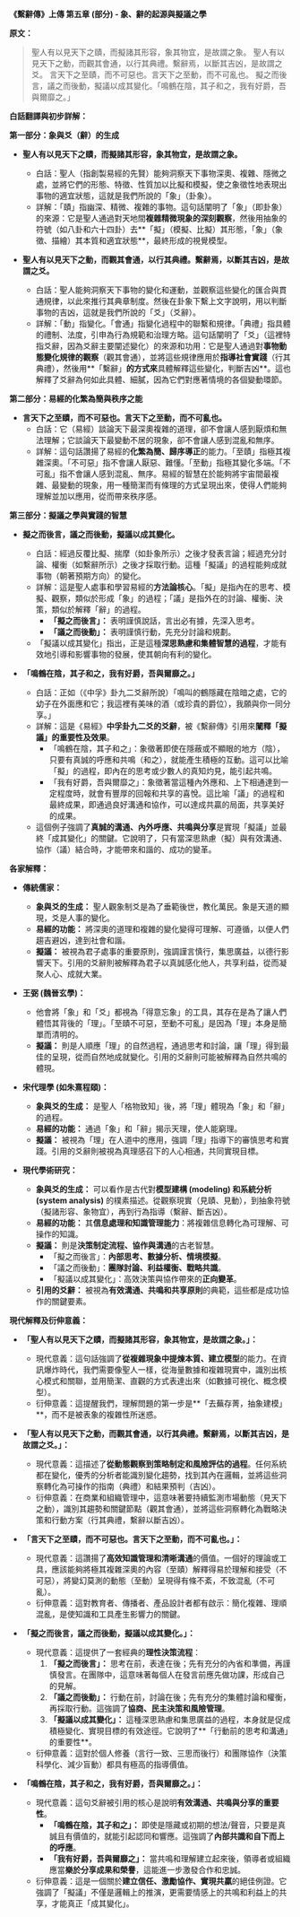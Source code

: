 **《繫辭傳》上傳 第五章 (部分) - 象、辭的起源與擬議之學**

**原文：**

> 聖人有以見天下之賾，而擬諸其形容，象其物宜，是故謂之象。
> 聖人有以見天下之動，而觀其會通，以行其典禮。繫辭焉，以斷其吉凶，是故謂之爻。
> 言天下之至賾，而不可惡也。言天下之至動，而不可亂也。
> 擬之而後言，議之而後動，擬議以成其變化。「鳴鶴在陰，其子和之，我有好爵，吾與爾靡之。」

**白話翻譯與初步詳解：**

**第一部分：象與爻（辭）的生成**

*   **聖人有以見天下之賾，而擬諸其形容，象其物宜，是故謂之象。**
    *   白話：聖人（指創製易經的先賢）能夠洞察天下事物深奧、複雜、隱微之處，並將它們的形態、特徵、性質加以比擬和模擬，使之象徵性地表現出事物的適宜狀態，這就是我們所說的「象」（卦象）。
    *   詳解：「賾」指幽深、精微、複雜的事物。這句話闡明了「象」（即卦象）的來源：它是聖人通過對天地間**複雜精微現象的深刻觀察**，然後用抽象的符號（如八卦和六十四卦）去**「擬」（模擬、比擬）其形態，「象」（象徵、描繪）其本質和適宜狀態**，最終形成的視覺模型。

*   **聖人有以見天下之動，而觀其會通，以行其典禮。繫辭焉，以斷其吉凶，是故謂之爻。**
    *   白話：聖人能夠洞察天下事物的變化和運動，並觀察這些變化的匯合與貫通規律，以此來推行其典章制度。然後在卦象下繫上文字說明，用以判斷事物的吉凶，這就是我們所說的「爻」（爻辭）。
    *   詳解：「動」指變化。「會通」指變化過程中的聯繫和規律。「典禮」指具體的禮制、法度，引申為行為規範和治理方略。這句話闡明了「爻」（這裡特指爻辭，因為爻辭主要闡述變化）的來源和功用：它是聖人通過對**事物動態變化規律的觀察**（觀其會通），並將這些規律應用於**指導社會實踐**（行其典禮），然後用**「繫辭」**的方式來**具體解釋這些變化，判斷吉凶**。這也解釋了爻辭為何如此具體、細膩，因為它們對應著情境的各個變動環節。

**第二部分：易經的化繁為簡與秩序之能**

*   **言天下之至賾，而不可惡也。言天下之至動，而不可亂也。**
    *   白話：它（易經）談論天下最深奧複雜的道理，卻不會讓人感到厭煩和無法理解；它談論天下最變動不居的現象，卻不會讓人感到混亂和無序。
    *   詳解：這句話讚揚了易經的**化繁為簡、歸序導正**的能力。「至賾」指極其複雜深奧。「不可惡」指不會讓人厭惡、難懂。「至動」指極其變化多端。「不可亂」指不會讓人感到混亂、無序。易經的智慧在於能夠將宇宙間最複雜、最變動的現象，用一種簡潔而有條理的方式呈現出來，使得人們能夠理解並加以應用，從而帶來秩序感。

**第三部分：擬議之學與實踐的智慧**

*   **擬之而後言，議之而後動，擬議以成其變化。**
    *   白話：經過反覆比擬、揣摩（如卦象所示）之後才發表言論；經過充分討論、權衡（如繫辭所示）之後才採取行動。這種「擬議」的過程能夠成就事物（朝著預期方向）的變化。
    *   詳解：這是聖人處事和學習易經的**方法論核心**。「擬」是指內在的思考、模擬、觀察，類似於形成「象」的過程；「議」是指外在的討論、權衡、決策，類似於解釋「辭」的過程。
        *   **「擬之而後言」：** 表明謹慎說話，言出必有據，先深入思考。
        *   **「議之而後動」：** 表明謹慎行動，先充分討論和規劃。
    *   「擬議以成其變化」指出，正是這種**深思熟慮和集體智慧的過程**，才能有效地引導和影響事物的發展，使其朝向有利的變化。

*   **「鳴鶴在陰，其子和之，我有好爵，吾與爾靡之。」**
    *   白話：正如（《中孚》卦九二爻辭所說）「鳴叫的鶴隱藏在陰暗之處，它的幼子在外面應和它；我這裡有美味的酒（或珍貴的爵位），我願與你一同分享。」
    *   詳解：這是《易經》**中孚卦九二爻的爻辭**，被《繫辭傳》引用來**闡釋「擬議」的重要性及效果**。
        *   「鳴鶴在陰，其子和之」：象徵著即使在隱蔽或不顯眼的地方（陰），只要有真誠的呼應和共鳴（和之），就能產生積極的互動。這可以比喻「擬」的過程，即內在的思考或少數人的真知灼見，能引起共鳴。
        *   「我有好爵，吾與爾靡之」：象徵著當這種內外應和、上下相通達到一定程度時，就會有豐厚的回報和共享的喜悅。這比喻「議」的過程和最終成果，即通過良好溝通和協作，可以達成共贏的局面，共享美好的成果。
    *   這個例子強調了**真誠的溝通、內外呼應、共鳴與分享**是實現「擬議」並最終「成其變化」的關鍵。它說明了，只有當深思熟慮（擬）與有效溝通、協作（議）結合時，才能帶來和諧的、成功的變革。

**各家解釋：**

*   **傳統儒家：**
    *   **象與爻的生成：** 聖人觀象制爻是為了垂範後世，教化萬民。象是天道的顯現，爻是人事的變化。
    *   **易經的功能：** 將深奧的道理和複雜的變化變得可理解、可遵循，以便人們趨吉避凶，達到社會和諧。
    *   **擬議：** 被視為君子處事的重要原則，強調謹言慎行，集思廣益，以德行影響天下。引用的爻辭則被解釋為君子以真誠感化他人，共享利益，從而凝聚人心、成就大業。

*   **王弼 (魏晉玄學)：**
    *   他會將「象」和「爻」都視為「得意忘象」的工具，其存在是為了讓人們體悟其背後的「理」。「至賾不可惡，至動不可亂」是因為「理」本身是簡單而清明的。
    *   **擬議：** 則是人順應「理」的自然過程，通過思考和討論，讓「理」得到最佳的呈現，從而自然地成就變化。引用的爻辭則可能被解釋為自然共鳴的體現。

*   **宋代理學 (如朱熹程頤)：**
    *   **象與爻的生成：** 是聖人「格物致知」後，將「理」體現為「象」和「辭」的過程。
    *   **易經的功能：** 通過「象」和「辭」揭示天理，使人能窮理。
    *   **擬議：** 被視為「理」在人道中的應用，強調「理」指導下的審慎思考和實踐。引用的爻辭則被視為真理感召下的人心相通，共同實現目標。

*   **現代學術研究：**
    *   **象與爻的生成：** 可以看作是古代對**模型建構 (modeling) 和系統分析 (system analysis)** 的樸素描述。從觀察現實（見賾、見動），到抽象符號（擬諸形容、象物宜），再到行為指導（繫辭、斷吉凶）。
    *   **易經的功能：** 其**信息處理和知識管理能力**：將複雜信息轉化為可理解、可操作的知識。
    *   **擬議：** 則是**決策制定流程、協作與溝通**的古老智慧。
        *   「擬之而後言」：**內部思考、數據分析、情境模擬**。
        *   「議之而後動」：**團隊討論、利益權衡、戰略共識**。
        *   「擬議以成其變化」：高效決策與協作帶來的**正向變革**。
    *   **引用的爻辭：** 被視為**有效溝通、共鳴和共享原則**的典範，這些都是成功協作的關鍵要素。

**現代解釋及衍伸意義：**

*   **「聖人有以見天下之賾，而擬諸其形容，象其物宜，是故謂之象。」：**
    *   現代意義：這句話強調了**從複雜現象中提煉本質、建立模型**的能力。在資訊爆炸時代，我們需要像聖人一樣，從海量數據和複雜現實中，識別出核心模式和關聯，並用簡潔、直觀的方式表達出來（如數據可視化、概念模型）。
    *   衍伸意義：這提醒我們，理解問題的第一步是**「去蕪存菁，抽象建模」**，而不是被表象的複雜性所迷惑。

*   **「聖人有以見天下之動，而觀其會通，以行其典禮。繫辭焉，以斷其吉凶，是故謂之爻。」：**
    *   現代意義：這描述了**從動態觀察到策略制定和風險評估的過程**。任何系統都在變化，優秀的分析者能識別變化趨勢，找到其內在邏輯，並將這些洞察轉化為可操作的指南（典禮）和結果預判（吉凶）。
    *   衍伸意義：在商業和組織管理中，這意味著要持續監測市場動態（見天下之動），識別其趨勢和關鍵節點（觀其會通），並將這些洞察轉化為戰略決策和行動方案（行其典禮，繫辭以斷吉凶）。

*   **「言天下之至賾，而不可惡也。言天下之至動，而不可亂也。」：**
    *   現代意義：這讚揚了**高效知識管理和清晰溝通**的價值。一個好的理論或工具，應該能夠將極其複雜深奧的內容（至賾）解釋得易於理解和接受（不可惡），將變幻莫測的動態（至動）呈現得有條不紊，不致混亂（不可亂）。
    *   衍伸意義：這對教育者、傳播者、產品設計者都有啟示：簡化複雜、理順混亂，是使知識和工具產生影響力的關鍵。

*   **「擬之而後言，議之而後動，擬議以成其變化。」：**
    *   現代意義：這提供了一套經典的**理性決策流程**：
        1.  **「擬之而後言」：** 思考在前，表達在後；先有充分的內省和準備，再謹慎發言。在團隊中，這意味著每個人在發言前應先做功課，形成自己的見解。
        2.  **「議之而後動」：** 行動在前，討論在後；先有充分的集體討論和權衡，再採取行動。這強調了**協商、民主決策和風險管理**。
        3.  **「擬議以成其變化」：** 這種深思熟慮和集思廣益的過程，本身就是促成積極變化、實現目標的有效途徑。它說明了**「行動前的思考和溝通」的重要性**。
    *   衍伸意義：這對於個人修養（言行一致、三思而後行）和團隊協作（決策科學化、減少盲動）都具有極高的指導價值。

*   **「鳴鶴在陰，其子和之，我有好爵，吾與爾靡之。」：**
    *   現代意義：這句爻辭被引用的核心是說明**有效溝通、共鳴與分享的重要性**。
        *   **「鳴鶴在陰，其子和之」：** 即使是隱藏或初期的想法/聲音，只要是真誠且有價值的，就能引起認同和響應。這強調了**內部共識和自下而上的呼應**。
        *   **「我有好爵，吾與爾靡之」：** 當共鳴和理解建立起來後，領導者或組織應當**樂於分享成果和榮譽**，這能進一步激發合作和忠誠。
    *   衍伸意義：這是一個關於**建立信任、激勵協作、實現共贏**的絕佳例證。它強調了「擬議」不僅是邏輯上的推演，更需要情感上的共鳴和利益上的共享，才能真正「成其變化」。